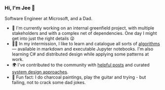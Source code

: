 ### Hi, I'm Jee 👋

Software Engineer at Microsoft, and a Dad.

- 🌱 I'm currently working on an internal greenfield project, with multiple stakeholders and with a complex net of dependencies. One day I might get into just the right details 😜 
- 🐱‍💻 In my intermission, I like to learn and catalogue all sorts of [algorithms](https://github.com/gitgik/data-structures-implementation) –– available in markdown and executable Jupyter notebooks. I'm also learning C# and distributed design while applying some patterns at work.
- 🌍 I've contributed to the community with [helpful posts](https://www.digitalocean.com/community/tutorials/build-a-rest-api-with-django-a-test-driven-approach-part-1) and curated [system design approaches](https://github.com/gitgik/distributed-system-design). 
- 🎨 Fun fact: I do charcoal paintings, play the guitar and trying - but failing, not to crack some dad jokes.



